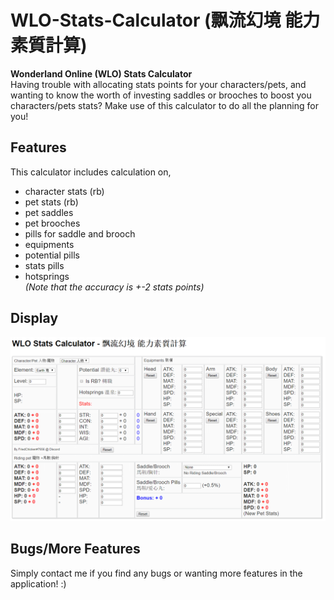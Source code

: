 # WLO-Stats-Calculator (飘流幻境 能力素質計算)
**Wonderland Online (WLO) Stats Calculator**   
Having trouble with allocating stats points for your characters/pets, and wanting to know the worth of investing saddles or brooches to boost you characters/pets stats? Make use of this calculator to do all the planning for you!
  
  
## Features 
This calculator includes calculation on,  
- character stats (rb)
- pet stats (rb)
- pet saddles
- pet brooches
- pills for saddle and brooch
- equipments
- potential pills
- stats pills 
- hotsprings  
*(Note that the accuracy is +-2 stats points)*  
    
   
## Display
![wlo-stats-calculator](https://github.com/AvryT/WLO-Stats-Calculator/blob/master/images/wlo-stats-calculator.PNG?raw=true)
  
  
## Bugs/More Features
Simply contact me if you find any bugs or wanting more features in the application! :)
